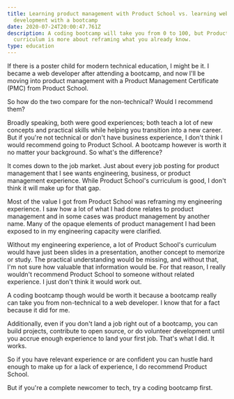 ```yaml
---
title: Learning product management with Product School vs. learning web
  development with a bootcamp
date: 2020-07-24T20:00:47.761Z
description: A coding bootcamp will take you from 0 to 100, but Product School's
  curriculum is more about reframing what you already know.
type: education
---
```

If there is a poster child for modern technical education, I might be it. I became a web developer after attending a bootcamp, and now I'll be moving into product management with a Product Management Certificate (PMC) from Product School.

So how do the two compare for the non-technical? Would I recommend them?

Broadly speaking, both were good experiences; both teach a lot of new concepts and practical skills while helping you transition into a new career. But if you're not technical or don't have business experience, I don't think I would recommend going to Product School. A bootcamp however is worth it no matter your background. So what's the difference?

It comes down to the job market. Just about every job posting for product management that I see wants engineering, business, or product management experience. While Product School's curriculum is good, I don't think it will make up for that gap.

Most of the value I got from Product School was reframing my engineering experience. I saw how a lot of what I had done relates to product management and in some cases was product management by another name. Many of the opaque elements of product management I had been exposed to in my engineering capacity were clarified.

Without my engineering experience, a lot of Product School's curriculum would have just been slides in a presentation, another concept to memorize or study. The practical understanding would be missing, and without that, I'm not sure how valuable that information would be. For that reason, I really wouldn't recommend Product School to someone without related experience. I just don't think it would work out.

A coding bootcamp though would be worth it because a bootcamp really can take you from non-technical to a web developer. I know that for a fact because it did for me.

Additionally, even if you don't land a job right out of a bootcamp, you can build projects, contribute to open source, or do volunteer development until you accrue enough experience to land your first job. That's what I did. It works.

So if you have relevant experience or are confident you can hustle hard enough to make up for a lack of experience, I do recommend Product School. 

But if you're a complete newcomer to tech, try a coding bootcamp first.